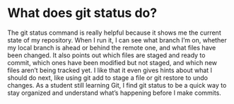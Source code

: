 # What does git status do?

The git status command is really helpful because it shows me the current state of my repository. When I run it, I can see what branch I’m on, whether my local branch is ahead or behind the remote one, and what files have been changed. It also points out which files are staged and ready to commit, which ones have been modified but not staged, and which new files aren’t being tracked yet. I like that it even gives hints about what I should do next, like using git add to stage a file or git restore to undo changes. As a student still learning Git, I find git status to be a quick way to stay organized and understand what’s happening before I make commits.
